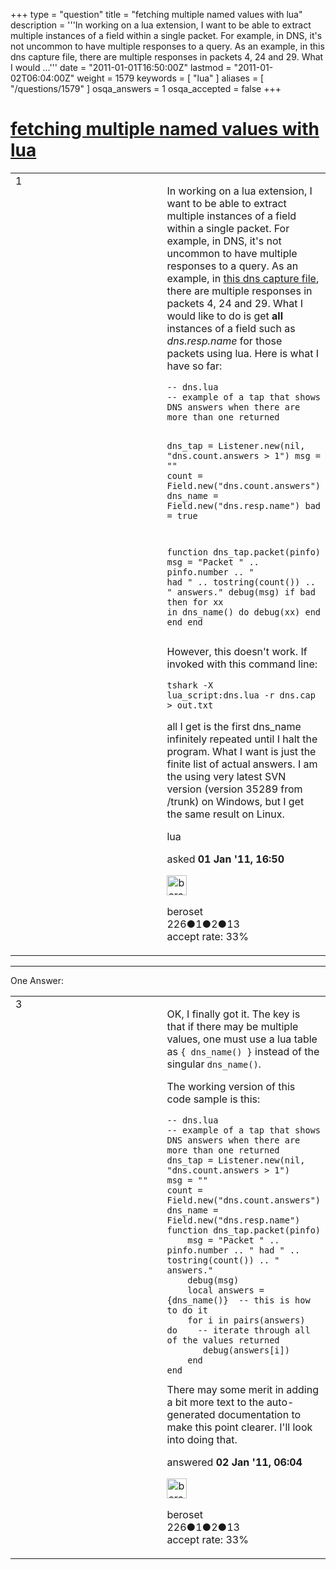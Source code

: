 +++
type = "question"
title = "fetching multiple named values with lua"
description = '''In working on a lua extension, I want to be able to extract multiple instances of a field within a single packet. For example, in DNS, it&#x27;s not uncommon to have multiple responses to a query. As an example, in this dns capture file, there are multiple responses in packets 4, 24 and 29. What I would ...'''
date = "2011-01-01T16:50:00Z"
lastmod = "2011-01-02T06:04:00Z"
weight = 1579
keywords = [ "lua" ]
aliases = [ "/questions/1579" ]
osqa_answers = 1
osqa_accepted = false
+++

<div class="headNormal">

# [fetching multiple named values with lua](/questions/1579/fetching-multiple-named-values-with-lua)

</div>

<div id="main-body">

<div id="askform">

<table id="question-table" style="width:100%;"><colgroup><col style="width: 50%" /><col style="width: 50%" /></colgroup><tbody><tr class="odd"><td style="width: 30px; vertical-align: top"><div class="vote-buttons"><span id="post-1579-upvote" class="ajax-command post-vote up" rel="nofollow" title="I like this post (click again to cancel)"> </span><div id="post-1579-score" class="post-score" title="current number of votes">1</div><span id="post-1579-downvote" class="ajax-command post-vote down" rel="nofollow" title="I dont like this post (click again to cancel)"> </span> <span id="favorite-mark" class="ajax-command favorite-mark" rel="nofollow" title="mark/unmark this question as favorite (click again to cancel)"> </span><div id="favorite-count" class="favorite-count"></div></div></td><td><div id="item-right"><div class="question-body"><p>In working on a lua extension, I want to be able to extract multiple instances of a field within a single packet. For example, in DNS, it's not uncommon to have multiple responses to a query. As an example, in <a href="http://wiki.wireshark.org/SampleCaptures?action=AttachFile&amp;do=get&amp;target=dns.cap">this dns capture file</a>, there are multiple responses in packets 4, 24 and 29. What I would like to do is get <strong>all</strong> instances of a field such as <em>dns.resp.name</em> for those packets using lua. Here is what I have so far:</p><pre><code>-- dns.lua
-- example of a tap that shows DNS answers when there are more than one returned

dns_tap = Listener.new(nil, &quot;dns.count.answers &gt; 1&quot;)
msg = &quot;&quot;
count = Field.new(&quot;dns.count.answers&quot;)
dns_name = Field.new(&quot;dns.resp.name&quot;)
bad = true

function dns_tap.packet(pinfo)
    msg = &quot;Packet &quot; .. pinfo.number .. &quot; had &quot; .. tostring(count()) .. &quot; answers.&quot;
    debug(msg)
    if bad then
        for xx in dns_name() do
        debug(xx)
        end
    end
end</code></pre><p>However, this doesn't work. If invoked with this command line:</p><p><code>tshark -X lua_script:dns.lua -r dns.cap &gt; out.txt</code></p><p>all I get is the first dns_name infinitely repeated until I halt the program. What I want is just the finite list of actual answers. I am the using very latest SVN version (version 35289 from /trunk) on Windows, but I get the same result on Linux.</p></div><div id="question-tags" class="tags-container tags"><span class="post-tag tag-link-lua" rel="tag" title="see questions tagged &#39;lua&#39;">lua</span></div><div id="question-controls" class="post-controls"></div><div class="post-update-info-container"><div class="post-update-info post-update-info-user"><p>asked <strong>01 Jan '11, 16:50</strong></p><img src="https://secure.gravatar.com/avatar/6f579677517345ebea1cfef9e9e88f0c?s=32&amp;d=identicon&amp;r=g" class="gravatar" width="32" height="32" alt="beroset&#39;s gravatar image" /><p><span>beroset</span><br />
<span class="score" title="226 reputation points">226</span><span title="1 badges"><span class="badge1">●</span><span class="badgecount">1</span></span><span title="2 badges"><span class="silver">●</span><span class="badgecount">2</span></span><span title="13 badges"><span class="bronze">●</span><span class="badgecount">13</span></span><br />
<span class="accept_rate" title="Rate of the user&#39;s accepted answers">accept rate:</span> <span title="beroset has 4 accepted answers">33%</span></p></div></div><div id="comments-container-1579" class="comments-container"></div><div id="comment-tools-1579" class="comment-tools"></div><div class="clear"></div><div id="comment-1579-form-container" class="comment-form-container"></div><div class="clear"></div></div></td></tr></tbody></table>

------------------------------------------------------------------------

<div class="tabBar">

<span id="sort-top"></span>

<div class="headQuestions">

One Answer:

</div>

</div>

<span id="1585"></span>

<div id="answer-container-1585" class="answer accepted-answer answered-by-owner">

<table style="width:100%;"><colgroup><col style="width: 50%" /><col style="width: 50%" /></colgroup><tbody><tr class="odd"><td style="width: 30px; vertical-align: top"><div class="vote-buttons"><span id="post-1585-upvote" class="ajax-command post-vote up" rel="nofollow" title="I like this post (click again to cancel)"> </span><div id="post-1585-score" class="post-score" title="current number of votes">3</div><span id="post-1585-downvote" class="ajax-command post-vote down" rel="nofollow" title="I dont like this post (click again to cancel)"> </span> <span class="accept-answer on" rel="nofollow" title="beroset has selected this answer as the correct answer"> </span></div></td><td><div class="item-right"><div class="answer-body"><p>OK, I finally got it. The key is that if there may be multiple values, one must use a lua table as <code>{ dns_name() }</code> instead of the singular <code>dns_name()</code>.</p><p>The working version of this code sample is this:</p><pre><code>-- dns.lua
-- example of a tap that shows DNS answers when there are more than one returned
dns_tap = Listener.new(nil, &quot;dns.count.answers &gt; 1&quot;)
msg = &quot;&quot;
count = Field.new(&quot;dns.count.answers&quot;)
dns_name = Field.new(&quot;dns.resp.name&quot;)
function dns_tap.packet(pinfo)
    msg = &quot;Packet &quot; .. pinfo.number .. &quot; had &quot; .. tostring(count()) .. &quot; answers.&quot;
    debug(msg)
    local answers = {dns_name()}  -- this is how to do it
    for i in pairs(answers) do    -- iterate through all of the values returned
       debug(answers[i])
    end
end</code></pre>There may some merit in adding a bit more text to the auto-generated documentation to make this point clearer. I'll look into doing that.</div><div class="answer-controls post-controls"></div><div class="post-update-info-container"><div class="post-update-info post-update-info-user"><p>answered <strong>02 Jan '11, 06:04</strong></p><img src="https://secure.gravatar.com/avatar/6f579677517345ebea1cfef9e9e88f0c?s=32&amp;d=identicon&amp;r=g" class="gravatar" width="32" height="32" alt="beroset&#39;s gravatar image" /><p><span>beroset</span><br />
<span class="score" title="226 reputation points">226</span><span title="1 badges"><span class="badge1">●</span><span class="badgecount">1</span></span><span title="2 badges"><span class="silver">●</span><span class="badgecount">2</span></span><span title="13 badges"><span class="bronze">●</span><span class="badgecount">13</span></span><br />
<span class="accept_rate" title="Rate of the user&#39;s accepted answers">accept rate:</span> <span title="beroset has 4 accepted answers">33%</span></p></div></div><div id="comments-container-1585" class="comments-container"></div><div id="comment-tools-1585" class="comment-tools"></div><div class="clear"></div><div id="comment-1585-form-container" class="comment-form-container"></div><div class="clear"></div></div></td></tr></tbody></table>

</div>

<div class="paginator-container-left">

</div>

</div>

</div>

